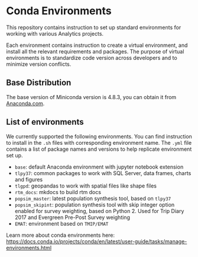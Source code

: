 # Conda Environments

This repository contains instruction to set up standard environments for working with various Analytics projects.

Each environment contains instruction to create a virtual environment, and install all the relevant requirements and packages. The purpose of virtual environments is to standardize code  version across developers and to minimize version conflicts.

## Base Distribution

The base version of Miniconda version is 4.8.3, you can obtain it from [Anaconda.com](https://repo.anaconda.com/miniconda/Miniconda3-py37_4.8.3-Windows-x86_64.exe).

## List of environments

We currently supported the following environments. You can find instruction to install in the `.sh` files with corresponding environment name. The `.yml` file contains a list of package names and versions to help replicate environment set up. 

* `base`: default Anaconda environment with jupyter notebook extension
* `tlpy37`: common packages to work with SQL Server, data frames, charts and figures
* `tlgpd`: geopandas to work with spatial files like shape files
* `rtm_docs`: mkdocs to build rtm docs
* `popsim_master`: latest population synthesis tool, based on `tlpy37`
* `popsim_skipint`: population synthesis tool with skip integer option enabled for survey weighting, based on Python 2. Used for Trip Diary 2017 and Evergreen Pre-Post Survey weighting
* `EMAT`: environment based on `TMIP/EMAT`

Learn more about conda environments here: https://docs.conda.io/projects/conda/en/latest/user-guide/tasks/manage-environments.html

